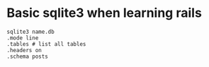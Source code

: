 # Basic sqlite3 when learning rails

```
sqlite3 name.db
.mode line
.tables # list all tables
.headers on
.schema posts
```
